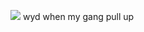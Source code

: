 ![](https://i.pinimg.com/564x/02/5c/f1/025cf14fac33ca6e2928b63a22c2559a.jpg) wyd when my gang pull up

